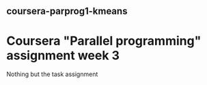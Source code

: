 ## coursera-parprog1-kmeans
# Coursera "Parallel programming" assignment week 3

Nothing but the task assignment
